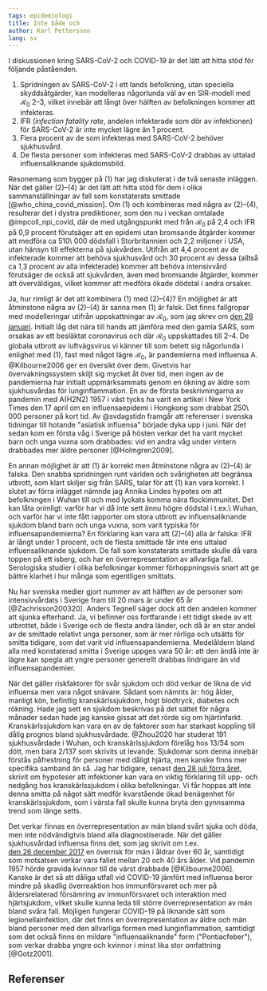 ```yaml
---
tags: epidemiologi
title: Inte både och
author: Karl Pettersson
lang: sv
---
```


I diskussionen kring SARS-CoV-2 och COVID-19 är det lätt att hitta
stöd för följande påståenden.

1. Spridningen av SARS-CoV-2 i ett lands befolkning, utan speciella
skyddsåtgärder, kan modelleras någorlunda väl av en SIR-modell med
$\mathcal{R}_0$ 2–3, vilket innebär att långt över hälften av
befolkningen kommer att infekteras.
2. IFR (*infection fatality rate*, andelen infekterade som dör
av infektionen) för SARS-CoV-2 är inte mycket lägre än 1 procent.
3. Flera procent av de som infekteras med SARS-CoV-2 behöver
sjukhusvård.
4. De flesta personer som infekteras med SARS-CoV-2 drabbas av
uttalad influensaliknande sjukdomsbild.

Resonemang som bygger på (1) har jag diskuterat i de två senaste
inläggen. När det gäller (2)–(4) är det lätt att hitta stöd för dem i
olika sammanställningar av fall som konstaterats smittade
[@who_china_covid_mission]. Om (1) och kombineras med några av
(2)–(4), resulterar det i dystra prediktioner, som den nu i veckan
omtalade @impcoll_npi_covid, där de med utgångspunkt med från
$\mathcal{R}_0$ på 2,4 och IFR på 0,9 procent förutsäger att en
epidemi utan bromsande åtgärder kommer att medföra ca 510\ 000
dödsfall i Storbritannien och 2,2 miljoner i USA, utan hänsyn till
effekterna på sjukvården. Utifrån att 4,4 procent av de infekterade
kommer att behöva sjukhusvård och 30 procent av dessa (alltså ca 1,3
procent av alla infekterade) kommer att behöva intensivvård förutsäger
de också att sjukvården, även med bromsande åtgärder, kommer att
överväldigas, vilket kommer att medföra ökade dödstal i andra orsaker.

Ja, hur rimligt är det att kombinera (1) med (2)–(4)? En möjlighet är
att åtminstone några av (2)–(4) är sanna men (1) är falsk. Det finns
fallgropar med modelleringar utifrån uppskattningar av
$\mathcal{R}_0$, som jag skrev om [den 28
januari](2020-01-28-oro.html). Initialt låg det nära till hands att
jämföra med den gamla SARS, som orsakas av ett besläktat coronavirus
och där $\mathcal{R}_0$ uppskattades till 2–4. De globala utbrott av
luftvägsvirus vi känner till som betett sig någorlunda i enlighet med
(1), fast med något lägre $\mathcal{R}_0$, är pandemierna med
influensa A. @Kilbourne2006 ger en översikt över dem. Givetvis har
övervakningssystem skiljt sig mycket åt över tid, men ingen av de
pandemierna har initialt uppmärksammats genom en ökning av äldre som
sjukhusvårdas för lunginflammation. En av de första beskrivningarna av
pandemin med A(H2N2) 1957 i väst tycks ha varit en artikel i New York
Times den 17 april om en influensaepidemi i Hongkong som drabbat
250\ 000 personer på kort tid. Av @svdagstidn framgår att referenser i
svenska tidningar till hotande "asiatisk influensa" började dyka upp i
juni. När det sedan kom en första våg i Sverige på hösten verkar det
ha varit mycket barn och unga vuxna som drabbades: vid en andra våg
under vintern drabbades mer äldre personer [@Holmgren2009].

En annan möjlighet är att (1) är korrekt men åtminstone några av
(2)–(4) är falska. Den snabba spridningen runt världen och svårigheten
att begränsa utbrott, som klart skiljer sig från SARS, talar för att
(1) kan vara korrekt. I slutet av förra inlägget nämnde jag Annika
Lindes hypotes om att befolkningen i Wuhan till och med lyckats komma
nära flockimmunitet. Det kan låta orimligt: varför har vi då inte sett
ännu högre dödstal i t.ex.\ Wuhan, och varför har vi inte fått
rapporter om stora utbrott av influensaliknande sjukdom bland barn och
unga vuxna, som varit typiska för influensapandemierna? En förklaring
kan vara att (2)–(4) alla är falska: IFR är långt under 1 procent, och
de flesta smittade får inte ens uttalad influensaliknande sjukdom. De
fall som konstaterats smittade skulle då vara toppen på ett isberg,
och har en överrepresentation av allvarliga fall. Serologiska studier
i olika befolkningar kommer förhoppningsvis snart att ge bättre
klarhet i hur många som egentligen smittats.

Nu har svenska medier gjort nummer av att hälften av de personer som
intensivvårdats i Sverige fram till 20 mars är under 65 år
[@Zachrisson200320]. Anders Tegnell säger dock att den andelen
kommer att sjunka efterhand. Ja, vi befinner oss fortfarande i ett
tidigt skede av ett utbrottet, både i Sverige och de flesta andra
länder, och då är en stor andel av de smittade relativt unga personer,
som är mer rörliga och utsätts för smitta tidigare, som det varit
vid influensapandemierna. Medelåldern bland alla med konstaterad
smitta i Sverige uppges vara 50 år: att den ändå inte är lägre kan
spegla att yngre personer generellt drabbas lindrigare än vid
influensapandemier.

När det gäller riskfaktorer för svår sjukdom och död verkar de likna
de vid influensa men vara något snävare. Sådant som nämnts är: hög
ålder, manligt kön, befintlig kranskärlssjukdom, högt blodtryck,
diabetes och rökning. Hade jag sett en sjukdom beskrivas på det sättet
för några månader sedan hade jag kanske gissat att det rörde sig om
hjärtinfarkt. Kranskärlssjukdom kan vara en av de faktorer som har
starkast koppling till dålig prognos bland sjukhusvårdade. @Zhou2020
har studerat 191 sjukhusvårdade i Wuhan, och kranskärlssjukdom förelåg
hos 13/54 som dött, men bara 2/137 som skrivits ut levande. Sjukdomar
som denna innebär förstås påfrestning för personer med dåligt hjärta,
men kanske finns mer specifika samband än så. Jag har tidigare, senast
[den 28 juli förra året](2019-07-28-renare.html), skrivit
om hypoteser att infektioner kan vara en viktig förklaring till
upp- och nedgång hos kranskärlssjukdom i olika befolkningar. Vi får
hoppas att inte denna smitta på något sätt medför kvarstående ökad
benägenhet för kranskärlssjukdom, som i värsta fall skulle kunna
bryta den gynnsamma trend som länge setts.

Det verkar finnas en överrepresentation av män bland svårt sjuka och
döda, men inte nödvändigtvis bland alla diagnostiserade. När det
gäller sjukhusvårdad influensa finns det, som jag skrivit om t.ex.\
[den 26 december 2017](2017-12-26-boost.html) en överrisk för män i
åldrar över 60 år, samtidigt som motsatsen verkar vara fallet mellan
20 och 40 års ålder. Vid pandemin 1957 hörde gravida kvinnor till de
värst drabbade [@Kilbourne2006]. Kanske är det så att dåliga utfall
vid COVID-19 jämfört med influensa beror mindre på skadlig
överreaktion hos immunförsvaret och mer på åldersrelaterad försämring
av immunförsvaret och interaktion med hjärtsjukdom, vilket skulle
kunna leda till större överrepresentation av män bland svåra fall.
Möjligen fungerar COVID-19 på liknande sätt som legionellainfektion,
där det finns en överrepresentation av äldre och män bland personer
med den allvarliga formen med lunginflammation, samtidigt som det
också finns en mildare "influensaliknande" form ("Pontiacfeber"), som
verkar drabba yngre och kvinnor i minst lika stor omfattning
[@Gotz2001].

## Referenser

